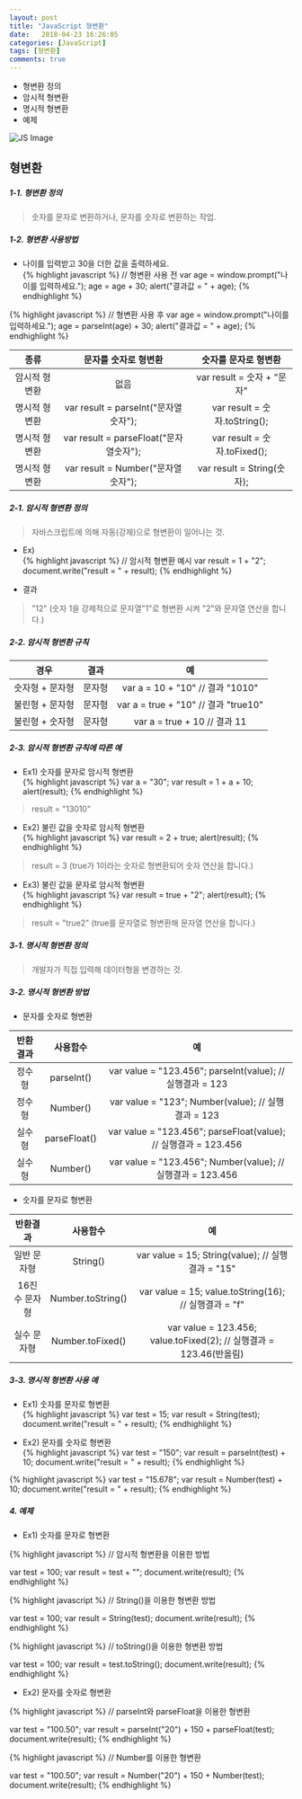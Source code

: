 ```yaml
---
layout: post
title: "JavaScript 형변환"
date:   2018-04-23 16:26:05
categories: [JavaScript]
tags: [형변환]
comments: true
---
```

* 형변환 정의
* 암시적 형변환  
* 명시적 형변환  
* 예제  
<!--more-->  
  
![JS Image](https://cdn-images-1.medium.com/max/1000/1*H-25KB7EbSHjv70HXrdl6w.png)
  
## 형변환  
  
##### 1-1. 형변환 정의  
> 숫자를 문자로 변환하거나, 문자를 숫자로 변환하는 작업.  
  
##### 1-2. 형변환 사용방법  
  
* 나이를 입력받고 30을 더한 값을 출력하세요.  
{% highlight javascript %}
// 형변환 사용 전
var age = window.prompt("나이를 입력하세요.");
age = age + 30;
alert("결과값 = " + age);
{% endhighlight %}
  
{% highlight javascript %}
// 형변환 사용 후
var age = window.prompt("나이를 입력하세요.");
age = parseInt(age) + 30;
alert("결과값 = " + age);
{% endhighlight %}
  
| 종류 | 문자를 숫자로 형변환 | 숫자를 문자로 형변환 |
|:----:|:----:|:--:|
|암시적 형변환|없음|var result = 숫자 + "문자"|
|명시적 형변환|var result = parseInt("문자열숫자");|var result = 숫자.toString();|
|명시적 형변환|var result = parseFloat("문자열숫자");|var result = 숫자.toFixed();|
|명시적 형변환|var result = Number("문자열숫자");|var result = String(숫자);|
  
##### 2-1. 암시적 형변환 정의  
> 자바스크립트에 의해 자동(강제)으로 형변환이 일어나는 것.  

* Ex)  
{% highlight javascript %}
// 암시적 형변환 예시
var result = 1 + "2";
document.write("result = " + result);
{% endhighlight %}
  
* 결과  
  
> "12" (숫자 1을 강제적으로 문자열"1"로 형변환 시켜 "2"와 문자열 연산을 합니다.)  
  
##### 2-2. 암시적 형변환 규칙  
  
| 경우 | 결과 | 예 |
|:----:|:----:|:--:|
|숫자형 + 문자형|문자형|var a = 10 + "10" // 결과 "1010"|
|불린형 + 문자형|문자형|var a = true + "10" // 결과 "true10"|
|불린형 + 숫자형|문자형|var a = true + 10 // 결과 11|
  
##### 2-3. 암시적 형변환 규칙에 따른 예  
  
* Ex1) 숫자를 문자로 암시적 형변환  
{% highlight javascript %}
var a = "30";
var result = 1 + a + 10;
alert(result);
{% endhighlight %}
  
> result = "13010"  
  
* Ex2) 불린 값을 숫자로 암시적 형변환  
{% highlight javascript %}
var result = 2 + true;
alert(result);
{% endhighlight %}
  
> result = 3 (true가 1이라는 숫자로 형변환되어 숫자 연산을 합니다.)  
  
* Ex3) 불린 값을 문자로 암시적 형변환  
{% highlight javascript %}
var result = true + "2";
alert(result);
{% endhighlight %}
  
> result = "true2" (true를 문자열로 형변환해 문자열 연산을 합니다.)  
  
##### 3-1. 명시적 형변환 정의  
> 개발자가 직접 입력해 데이터형을 변경하는 것.  
  
##### 3-2. 명시적 형변환 방법  
  
* 문자를 숫자로 형변환  
  
| 반환결과 | 사용함수 | 예 |
|:-----:|:----------:|:--:|
| 정수형 | parseInt() | var value = "123.456"; parseInt(value); // 실행결과 = 123|
| 정수형 | Number() | var value = "123"; Number(value); // 실행결과 = 123 |
| 실수형 | parseFloat() | var value = "123.456"; parseFloat(value); // 실행결과 = 123.456|
| 실수형 | Number() | var value = "123.456"; Number(value); // 실행결과 = 123.456 |
  
* 숫자를 문자로 형변환  
  
| 반환결과 | 사용함수 | 예 |
|:-----:|:----------:|:--:|
| 일반 문자형 | String() | var value = 15; String(value); // 실행결과 = "15"|
| 16진수 문자형 | Number.toString() | var value = 15; value.toString(16); // 실행결과 = "f" |
| 실수 문자형 | Number.toFixed() | var value = 123.456; value.toFixed(2); // 실행결과 = 123.46(반올림)|
  
##### 3-3. 명시적 형변환 사용 예  
  
* Ex1) 숫자를 문자로 형변환  
{% highlight javascript %}
var test  = 15;
var result = String(test);
document.write("result = " + result);
{% endhighlight %}
  
* Ex2) 문자를 숫자로 형변환  
{% highlight javascript %}
var test  = "150";
var result = parseInt(test) + 10;
document.write("result = " + result);
{% endhighlight %}
  
{% highlight javascript %}
var test  = "15.678";
var result = Number(test) + 10;
document.write("result = " + result);
{% endhighlight %}
  
##### 4. 예제  
  
* Ex1) 숫자를 문자로 형변환  
  
{% highlight javascript %}
// 암시적 형변환을 이용한 방법

var test = 100;
var result = test + "";
document.write(result);
{% endhighlight %}
  
{% highlight javascript %}
// String()을 이용한 형변환 방법

var test = 100;
var result = String(test);
document.write(result);
{% endhighlight %}
  
{% highlight javascript %}
// toString()을 이용한 형변환 방법

var test = 100;
var result = test.toString();
document.write(result);
{% endhighlight %}
  
* Ex2) 문자를 숫자로 형변환  
  
{% highlight javascript %}
// parseInt와 parseFloat을 이용한 형변환

var test = "100.50";
var result = parseInt("20") + 150 + parseFloat(test);
document.write(result);
{% endhighlight %}
  
{% highlight javascript %}
// Number를 이용한 형변환

var test = "100.50";
var result = Number("20") + 150 + Number(test);
document.write(result);
{% endhighlight %}
  


